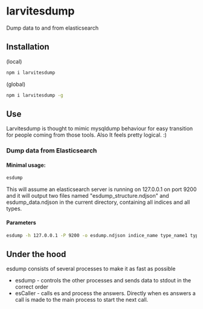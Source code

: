 # larvitesdump

Dump data to and from elasticsearch

## Installation

(local)
```bash
npm i larvitesdump
```

(global)
```bash
npm i larvitesdump -g
```

## Use

Larvitesdump is thought to mimic mysqldump behaviour for easy transition for people coming from those tools. Also It feels pretty logical. :)

### Dump data from Elasticsearch

#### Minimal usage:

```bash
esdump
```

This will assume an elasticsearch server is running on 127.0.0.1 on port 9200 and it will output two files named "esdump_structure.ndjson" and esdump_data.ndjson in the current directory, containing all indices and all types.

#### Parameters

```bash
esdump -h 127.0.0.1 -P 9200 -o esdump.ndjson indice_name type_name1 type_name2 ...
```

## Under the hood

esdump consists of several processes to make it as fast as possible

* esdump - controls the other processes and sends data to stdout in the correct order
* esCaller - calls es and process the answers. Directly when es answers a call is made to the main process to start the next call.